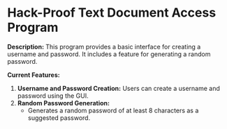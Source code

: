 # Hack-Proof Text Document Access Program

**Description:**
This program provides a basic interface for creating a username and password. It includes a feature for generating a random password.

**Current Features:**
1. **Username and Password Creation:** Users can create a username and password using the GUI.
2. **Random Password Generation:** 
   - Generates a random password of at least 8 characters as a suggested password.